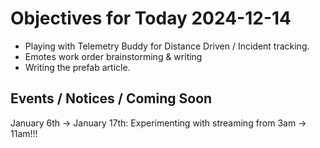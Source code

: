 # Objectives for Today 2024-12-14

- Playing with Telemetry Buddy for Distance Driven / Incident tracking.
- Emotes work order brainstorming & writing
- Writing the prefab article.

## Events / Notices / Coming Soon

January 6th -> January 17th: Experimenting with streaming from 3am -> 11am!!!

